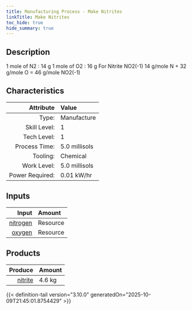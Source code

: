 ```yaml
---
title: Manufacturing Process - Make Nitrites
linkTitle: Make Nitrites
toc_hide: true
hide_summary: true
---
```

<!-- This is generated by the MarsSim HelpGenertor, do not edit. -->

## Description
 &#10;&#9;&#9;&#9;1 mole of N2 : 14 g&#10;&#9;&#9;&#9;1 mole of O2 : 16 g&#10;&#9;&#9;&#9;For Nitrite NO2(-1) &#10;&#9;&#9;&#9;14 g/mole N + 32 g/mole O &#61; 46 g/mole NO2(-1) &#10;&#9;&#9;&#9;&#10;&#9;&#9;

## Characteristics

| Attribute      | Value |
|--------:|:------|
|Type:|Manufacture|
|Skill Level:|1|
|Tech Level:|1|
|Process Time:|5.0 millisols|
|Tooling:|Chemical|
|Work Level:|5.0 millisols|
|Power Required:|0.01 kW/hr|

## Inputs

| Input      | Amount |
|--------:|:------|
|[nitrogen](/docs/definitions/resource/nitrogen)|Resource|1.4 kg|
|[oxygen](/docs/definitions/resource/oxygen)|Resource|3.2 kg|

## Products


| Produce      | Amount |
|--------:|:------|
|[nitrite](/docs/definitions/resource/nitrite)|4.6 kg|



{{< definition-tail version="3.10.0" generatedOn="2025-10-09T21:45:01.8754429" >}}



